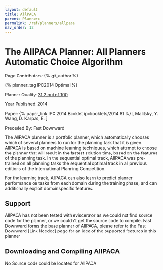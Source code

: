 ```yaml
---
layout: default
title: AllPACA
parent: Planners
permalink: /ref/planners/allpaca
nav_order: 12
---
```

# The AllPACA Planner: All Planners Automatic Choice Algorithm

Page Contributors: {% git_author %}

{% planner_tag IPC2014 Optimal %}

Planner Quality: [31.2 out of 100](/ref/planners/rating)

Year Published: 2014

Paper: {% paper_link IPC 2014 Booklet ipcbooklets/2014 81 %} [ Malitsky, Y. Wang, D. Karpas, E. ]

Preceded By: Fast Downward

The AllPACA planner is a portfolio planner, which automatically chooses which of several planners to run for the planning task that it is given. AllPACA is based on machine learning techniques, which attempt to choose the planner that will result in the fastest solution time, based on the features of the planning task. In the sequential optimal track, AllPACA was pre-trained on all planning tasks the sequential optimal track
in all previous editions of the International Planning Competition. 

For the learning track, AllPACA can also learn to predict planner performance on tasks from each domain during the training phase, and can additionally exploit domainspecific features.

## Support

AllPACA has not been tested with eviscerator as we could not find source code for the planner, or we couldn't get the source code to compile. Fast Downward forms the base planner of AllPACA, please refer to the Fast Downward [Link Needed] page for an idea of the supported features in this planner

## Downloading and Compiling AllPACA

No Source code could be located for AllPACA
